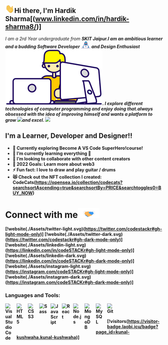 ## <img src="Assets/Hi.gif" width="29">Hi there, I'm Hardik Sharma[(www.linkedin.com/in/hardik-sharma8/)]

<p>
  <em>
    I am a 2rd Year undergraduate from <b>SKIT Jaipur</a>.I am an ambitious learner and a budding <b>Software Developer</b> <img src="Assets/Developer.gif" width="30px"> and <b>Design Enthusiast</b> <img src="Assets/Designer.gif">. I explore different technologies of computer programming and enjoy doing that.always <b>obsessed</b>
    with the idea of <b>improving</b> himself and wants a <b>platform</b> to 
    <b>grow</b> <img src="Assets/Rocket.gif" width="18px">and 
    <b>excel.</b> <img src="Assets/Medal.gif" width="20px">
  </em>  
</p>

## I'm a Learner, Developer and Designer!!

- 🔭 Currently exploring Become A VS Code SuperHero!course!
- 🌱 I’m currently learning everything 🤣
- 👯 I’m looking to collaborate with other content creators
- 🥅 2022 Goals: Learn more about web3
- ⚡ Fun fact: I love to draw and play guitar / drums
- 😻 Check out the NFT collection I created: CodeCats(https://opensea.io/collection/codecats?searchsortAscending=true&searchsortBy=PRICE&searchtoggles0=BUY_NOW)

# Connect with me<img src="Assets/Handshake.gif" height="32px">

[!website(./Assets/twitter-light.svg)(https://twitter.com/codestackr#gh-light-mode-only)]
[!website(./Assets/twitter-dark.svg)(https://twitter.com/codestackr#gh-dark-mode-only)]
&nbsp;&nbsp;
[!website(./Assets/linkedin-light.svg)(https://linkedin.com/in/codeSTACKr#gh-light-mode-only)]
[!website(./Assets/linkedin-dark.svg)(https://linkedin.com/in/codeSTACKr#gh-dark-mode-only)]
&nbsp;&nbsp;
[!website(./Assets/instagram-light.svg)(https://instagram.com/codeSTACKr#gh-light-mode-only)]
[!website(./Assets/instagram-dark.svg)(https://instagram.com/codeSTACKr#gh-dark-mode-only)]

### Languages and Tools:

<img align="left" alt="Visual Studio Code" width="26px" src="https://cdn.jsdelivr.net/gh/devicons/devicon/icons/vscode/vscode-original.svg" style="padding-right:10px;" />
<img align="left" alt="HTML5" width="26px" src="https://cdn.jsdelivr.net/gh/devicons/devicon/icons/html5/html5-original.svg" style="padding-right:10px;" />
<img align="left" alt="CSS3" width="26px" src="https://cdn.jsdelivr.net/gh/devicons/devicon/icons/css3/css3-original.svg" style="padding-right:10px;" />
<img align="left" alt="Sass" width="26px" src="https://cdn.jsdelivr.net/gh/devicons/devicon/icons/sass/sass-original.svg" style="padding-right:10px;" />
<img align="left" alt="JavaScript" width="26px" src="https://cdn.jsdelivr.net/gh/devicons/devicon/icons/javascript/javascript-original.svg" style="padding-right:10px;" />
<img align="left" alt="React" width="26px" src="https://cdn.jsdelivr.net/gh/devicons/devicon/icons/react/react-original.svg" style="padding-right:10px;" />
<img align="left" alt="Node.js" width="26px" src="https://cdn.jsdelivr.net/gh/devicons/devicon/icons/nodejs/nodejs-original.svg" style="padding-right:10px;" />
<img align="left" alt="MongoDB" width="26px" src="https://cdn.jsdelivr.net/gh/devicons/devicon/icons/mongodb/mongodb-original.svg" style="padding-right:10px;" />
<img align="left" alt="MySQL" width="26px" src="https://cdn.jsdelivr.net/gh/devicons/devicon/icons/mysql/mysql-original.svg" style="padding-right:10px;" />
<img align="left" alt="Git" width="26px" src="https://cdn.jsdelivr.net/gh/devicons/devicon/icons/git/git-original.svg" style="padding-right:10px;" />
<br />
<br />

[!visitors(https://visitor-badge.laobi.icu/badge?page_id=kunal-kushwaha.kunal-kushwaha)]
